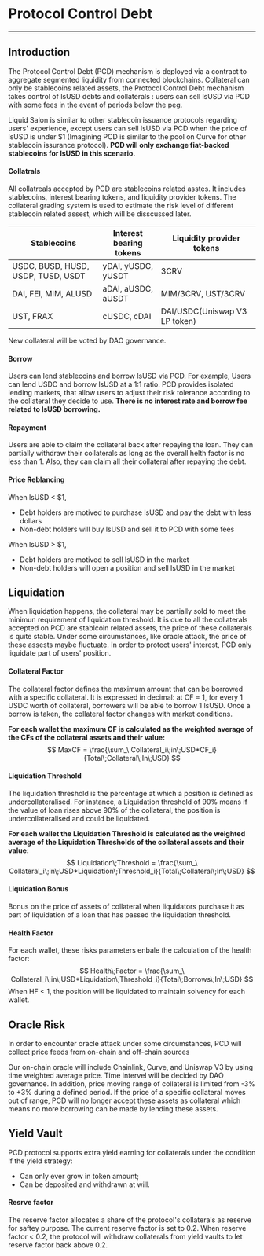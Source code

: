# Protocol Control Debt

---



## Introduction

The Protocol Control Debt (PCD) mechanism is deployed via a contract to aggregate segmented liquidity from connected blockchains. Collateral can only be stablecoins related assets, the Protocol Control Debt mechanism takes control of lsUSD debts and collaterals : users can sell lsUSD via PCD with some fees in the event of periods below the peg.

Liquid Salon is similar to other stablecoin issuance protocols regarding users' experience, except users can sell lsUSD via PCD when the price of lsUSD is under $1 (Imagining PCD is similar to the pool on Curve for other stablecoin issurance protocol). **PCD will only exchange fiat-backed stablecoins for lsUSD in this scenario.** 

#### Collatrals

All collatreals accepted by PCD are stablecoins related asstes. It includes stablecoins, interest bearing tokens, and liquidity provider tokens. The collateral grading system is used to estimate the risk level of different stablecoin related assest, which will be disscussed later.

| Stablecoins                        | Interest bearing tokens | Liquidity provider tokens     |
| ---------------------------------- | ----------------------- | ----------------------------- |
| USDC, BUSD, HUSD, USDP, TUSD, USDT | yDAI,  yUSDC, yUSDT     | 3CRV                          |
| DAI, FEI, MIM, ALUSD               | aDAI,  aUSDC, aUSDT     | MIM/3CRV, UST/3CRV            |
| UST, FRAX                          | cUSDC, cDAI             | DAI/USDC(Uniswap V3 LP token) |

New collateral will be voted by DAO governance.

#### Borrow

Users can lend stablecoins and borrow lsUSD via PCD. For example, Users can lend USDC and borrow lsUSD at a 1:1 ratio. PCD provides isolated lending markets, that allow users to adjust their risk tolerance according to the collateral they decide to use. **There is no interest rate and borrow fee related to lsUSD borrowing.** 

#### Repayment

Users are able to claim the collateral back after repaying the loan. They can partially withdraw their collaterals as long as the overall helth factor is no less than 1. Also, they can claim all their collateral after repaying the debt.

#### Price Reblancing

When lsUSD < $1, 

- Debt holders are motived to purchase lsUSD and pay the debt with less dollars
- Non-debt holders will buy lsUSD and sell it to PCD with some fees

When lsUSD > $1,

- Debt holders are motived to sell lsUSD in the market
- Non-debt holders will open a position and sell lsUSD in the market



## Liquidation

When liquidation happens, the collateral may be partially sold to meet the minimun requirement of liquidation threshold. It is due to all the collaterals accepted on PCD are stablcoin related assets, the price of these collaterals is quite stable. Under some circumstances, like oracle attack, the price of these assests maybe fluctuate. In order to protect users' interest, PCD only liquidate part of users' position.

#### Collateral Factor

The collateral factor defines the maximum amount that can be borrowed with a specific collateral. It is expressed in decimal: at CF = 1, for every 1 USDC worth of collateral, borrowers will be able to borrow 1 lsUSD. Once a borrow is taken, the collateral factor changes with market conditions.

**For each wallet the maximum CF is calculated as the weighted average of the CFs of the collateral assets and their value:**
$$
MaxCF = \frac{\sum_\ Collateral_i\;in\;USD*CF_i}{Total\;Collateral\;In\;USD}
$$



#### Liquidation Threshold

The liquidation threshold is the percentage at which a position is defined as undercollateralised. For instance, a Liquidation threshold of 90% means if the value of loan rises above 90% of the collateral, the position is undercollateralised and could be liquidated.

**For each wallet the Liquidation Threshold is calculated as the weighted average of the Liquidation Thresholds of the collateral assets and their value:**
$$
Liquidation\;Threshold = \frac{\sum_\ Collateral_i\;in\;USD*Liquidation\;Threshold_i}{Total\;Collateral\;In\;USD}
$$



#### Liquidation Bonus

Bonus on the price of assets of collateral when liquidators purchase it as part of liquidation of a loan that has passed the liquidation threshold.

#### Health Factor

For each wallet, these risks parameters enbale the calculation of the health factor:
$$
Health\;Factor = \frac{\sum_\ Collateral_i\;in\;USD*Liquidation\;Threshold_i}{Total\;Borrows\;In\;USD}
$$
When HF < 1,  the position will be liquidated to maintain solvency for each wallet.



## Oracle Risk

In order to encounter oracle attack under some circumstances, PCD will collect price feeds from on-chain and off-chain sources

Our on-chain oracle will include Chainlink, Curve, and Uniswap V3 by using time weighted average price. Time intervel will be decided by DAO governance. In addition, price moving range of collateral is limited from -3% to +3% during a defined period. If the price of a specific collateral moves out of range, PCD will no longer accept these assets as collateral which means no more borrowing can be made by lending these assets.

## Yield Vault

PCD protocol supports extra yield earning for collaterals under the condition if the yield strategy: 

- Can only ever grow in token amount;
- Can be deposited and withdrawn at will.

#### Resrve factor

The reserve factor allocates a share of the protocol's collaterals as reserve for saftey purpose. The current reserve factor is set to 0.2. When reserve factor < 0.2, the protocol will withdraw collaterals from yield vaults to let reserve factor back above 0.2.

















